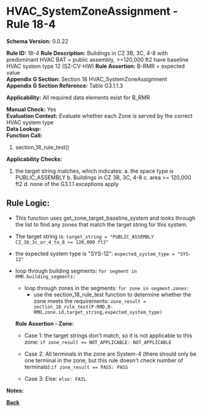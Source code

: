 # HVAC_SystemZoneAssignment - Rule 18-4
**Schema Version:** 0.0.22  

**Rule ID:** 18-4
**Rule Description:** Buildings in CZ 3B, 3C, 4-8 with  predominant HVAC BAT = public assembly, >=120,000 ft2 have baseline HVAC system type 12 (SZ-CV-HW)
**Rule Assertion:** B-RMR = expected value  
**Appendix G Section:** Section 18 HVAC_SystemZoneAssignment  
**Appendix G Section Reference:** Table G3.1.1.3

**Applicability:** All required data elements exist for B_RMR  

**Manual Check:** Yes  
**Evaluation Context:** Evaluate whether each Zone is served by the correct HVAC system type  
**Data Lookup:**   
**Function Call:** 

1. section_18_rule_test()


**Applicability Checks:**
1. the target string matches, which indicates:
	a. the space type is PUBLIC_ASSEMBLY
	b. Buildings in CZ 3B, 3C, 4-8
	c. area >= 120,000 ft2
	d. none of the G3.1.1 exceptions apply

## Rule Logic:  
- This function uses get_zone_target_baseline_system and looks through the list to find any zones that match the target string for this system.
- The target string is: `target_string = "PUBLIC_ASSEMBLY CZ_3b_3c_or_4_to_8 >= 120,000 ft2"`
- the expected system type is "SYS-12": `expected_system_type = "SYS-12"`

- loop through building segments: `for segment in RMR.building_segments:`
	- loop through zones in the segments: `for zone in segment.zones:`
		- use the section_18_rule_test function to determine whether the zone meets the requirements: `zone_result = section_18_rule_test(P-RMD,B-RMD,zone.id,target_string,expected_system_type)`

  **Rule Assertion - Zone:**

  - Case 1: the target strings don't match, so it is not applicable to this zone: `if zone_result == NOT_APPLICABLE: NOT_APPLICABLE`
  - Case 2: All terminals in the zone are System-4 (there should only be one terminal in the zone, but this rule doesn't check number of terminals):`if zone_result == PASS: PASS`

  - Case 3: Else: `else: FAIL`

**Notes:**

**[Back](../_toc.md)**
